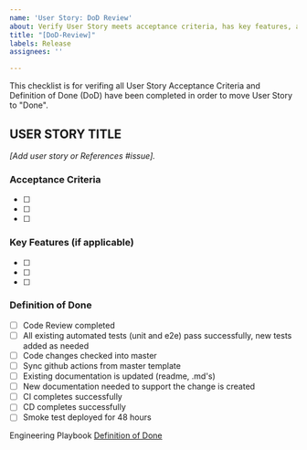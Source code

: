 ```yaml
---
name: 'User Story: DoD Review'
about: Verify User Story meets acceptance criteria, has key features, and meets DoD.
title: "[DoD-Review]"
labels: Release
assignees: ''

---
```


This checklist is for verifing all User Story Acceptance Criteria and Definition of Done (DoD) have been completed in order to move User Story to "Done".

## USER STORY TITLE 

_[Add user story or References #issue]._

### Acceptance Criteria
- [ ] 
- [ ] 
- [ ] 


### Key Features (if applicable)
- [ ] 
- [ ] 
- [ ] 

### Definition of Done
- [ ] Code Review completed
- [ ] All existing automated tests (unit and e2e) pass successfully, new tests added as needed
- [ ] Code changes checked into master
- [ ] Sync github actions from master template
- [ ] Existing documentation is updated (readme, .md's)
- [ ] New documentation needed to support the change is created
- [ ] CI completes successfully
- [ ] CD completes successfully
- [ ] Smoke test deployed for 48 hours

Engineering Playbook [Definition of Done](https://github.com/microsoft/code-with-engineering-playbook/blob/master/team-agreements/definition-of-done/readme.md)
